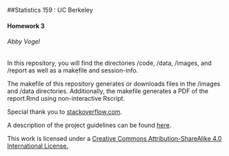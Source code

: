 ##Statistics 159 : UC Berkeley
#### Homework 3
###### Abby Vogel

In this repository, you will find the directories /code, /data, /images, and /report as well as a makefile and session-info. 

The makefile of this repository generates or downloads files in the /images and /data directories. Additionally, the makefile generates a PDF of the report.Rmd using non-interactive Rscript. 

Special thank you to [stackoverflow.com](http://stackoverflow.com/).


A description of the project guidelines can be found [here](https://github.com/ucb-stat159/stat159-fall-2016/blob/master/hws/hw03/stat159-hw03-multiple-regression.pdf).

This work is licensed under a [Creative Commons Attribution-ShareAlike 4.0 International License.](https://creativecommons.org/licenses/by-nc-sa/4.0/)
